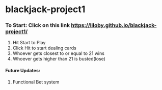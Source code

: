 # blackjack-project1
### To Start: Click on this link https://liloby.github.io/blackjack-project1/
1. Hit Start to Play
2. Click Hit to start dealing cards
3. Whoever gets closest to or equal to 21 wins
4. Whoever gets higher than 21 is busted(lose)


#### Future Updates:
1. Functional Bet system
  
